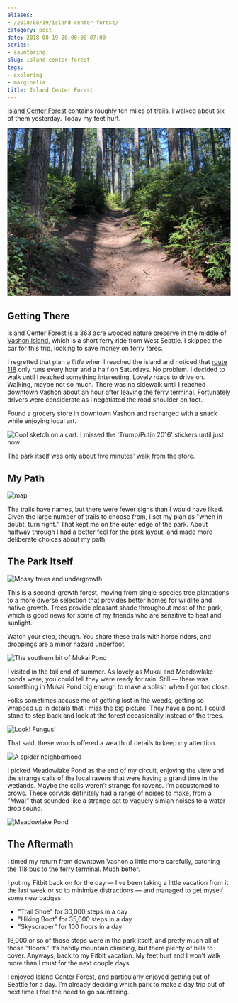 ```yaml
---
aliases:
- /2018/08/19/island-center-forest/
category: post
date: 2018-08-19 00:00:00-07:00
series:
- sauntering
slug: island-center-forest
tags:
- exploring
- marginalia
title: Island Center Forest
---
```


[Island Center Forest](https://www.wta.org/go-hiking/hikes/island-center-forest) contains roughly ten miles of trails. I walked about six of them yesterday. Today my feet hurt.

<!-- more -->

![attachments/img/2018/cover-2018-08-19.jpg](../../../attachments/img/2018/cover-2018-08-19.jpg)

## Getting There

Island Center Forest is a 363 acre wooded nature preserve in the middle of [Vashon Island](http://www.vashonchamber.com/), which is a short ferry ride from West Seattle. I skipped the car for this trip, looking to save money on ferry fares.

I regretted that plan a *little* when I reached the island and noticed that [route 118](https://www.kingcounty.gov/depts/transportation/metro/schedules-maps/118-119.aspx) only runs every hour and a half on Saturdays. No problem. I decided to walk until I reached something interesting. Lovely roads to drive on. Walking, maybe not so much. There was no sidewalk until I reached downtown Vashon about an hour after leaving the ferry terminal. Fortunately drivers were considerate as I negotiated the road shoulder on foot.

Found a grocery store in downtown Vashon and recharged with a snack while enjoying local art.

![Cool sketch on a cart. I missed the 'Trump/Putin 2016' stickers until just now](attachments/img/2018/art-cart.jpg)

The park itself was only about five minutes' walk from the store.

## My Path

![map](attachments/img/2018/map.jpg "The trails I covered, more or less")

The trails have names, but there were fewer signs than I would have liked. Given the large number of trails to choose from, I set my plan as "when in doubt, turn right." That kept me on the outer edge of the park. About halfway through I had a better feel for the park layout, and made more deliberate choices about my path.

## The Park Itself

![Mossy trees and undergrowth](attachments/img/2018/mossy-trees.jpg)

This is a second-growth forest, moving from single-species tree plantations to a more diverse selection that provides better homes for wildlife and native growth. Trees provide pleasant shade throughout most of the park, which is good news for some of my friends who are sensitive to heat and sunlight.

Watch your step, though. You share these trails with horse riders, and droppings are a minor hazard underfoot.

![The southern bit of Mukai Pond](attachments/img/2018/mukai-pond.jpg)

I visited in the tail end of summer. As lovely as Mukai and Meadowlake ponds were, you could tell they were ready for rain. Still — there was something in Mukai Pond big enough to make a splash when I got too close.

Folks sometimes accuse me of getting lost in the weeds, getting so wrapped up in details that I miss the big picture. They have a point. I could stand to step back and look at the forest occasionally instead of the trees.

![Look! Fungus!](attachments/img/2018/fungus.jpg)

That said, these woods offered a wealth of details to keep my attention.

![A spider neighborhood](attachments/img/2018/cobwebs.jpg)

I picked Meadowlake Pond as the end of my circuit, enjoying the view and the strange calls of the local ravens that were having a grand time in the wetlands. Maybe the calls weren’t strange for ravens. I’m accustomed to crows. These corvids definitely had a range of noises to make, from a "Mwa!" that sounded like a strange cat to vaguely simian noises to a water drop sound.

![Meadowlake Pond](attachments/img/2018/meadowlake-pond.jpg)

## The Aftermath

I timed my return from downtown Vashon a little more carefully, catching the 118 bus to the ferry terminal. Much better.

I put my Fitbit back on for the day — I’ve been taking a little vacation from it the last week or so to minimize distractions — and managed to get myself some new badges:

* "Trail Shoe" for 30,000 steps in a day
* "Hiking Boot" for 35,000 steps in a day
* "Skyscraper" for 100 floors in a day

16,000 or so of those steps were in the park itself, and pretty much all of those "floors." It’s hardly mountain climbing, but there plenty of hills to cover. Anyways, back to my Fitbit vacation. My feet hurt and I won’t walk more than I must for the next couple days.

I enjoyed Island Center Forest, and particularly enjoyed getting out of Seattle for a day. I’m already deciding which park to make a day trip out of next time I feel the need to go sauntering.
